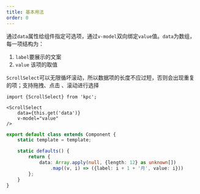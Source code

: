 ```yaml
---
title: 基本用法
order: 0
---
```


通过`data`属性给组件指定可选项，通过`v-model`双向绑定`value`值。`data`为数组，每一项结构为：
1. `label`要展示的文案
2. `value` 该项的取值

`ScrollSelect`可以无限循坏滚动，所以数据项的长度不应过短，否则会出现重复的项；支持拖拽、点击
、滚动进行选择

```vdt
import {ScrollSelect} from 'kpc';

<ScrollSelect
    data={this.get('data')}
    v-model="value"
/>
```

```ts
export default class extends Component {
    static template = template;

    static defaults() {
        return {
            data: Array.apply(null, {length: 12} as unknown[])
                .map((v, i) => ({label: i + 1 + '月', value: i}))
        };
    }
}
```
